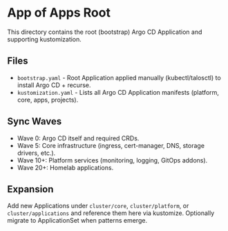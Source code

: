 # App of Apps Root

This directory contains the root (bootstrap) Argo CD Application and supporting kustomization.

## Files
- `bootstrap.yaml` - Root Application applied manually (kubectl/talosctl) to install Argo CD + recurse.
- `kustomization.yaml` - Lists all Argo CD Application manifests (platform, core, apps, projects).

## Sync Waves
- Wave 0: Argo CD itself and required CRDs.
- Wave 5: Core infrastructure (ingress, cert-manager, DNS, storage drivers, etc.).
- Wave 10+: Platform services (monitoring, logging, GitOps addons).
- Wave 20+: Homelab applications.

## Expansion
Add new Applications under `cluster/core`, `cluster/platform`, or `cluster/applications` and reference them here via kustomize. Optionally migrate to ApplicationSet when patterns emerge.
